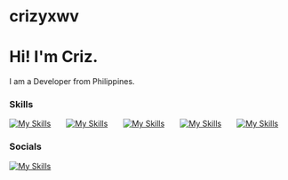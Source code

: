 # crizyxwv
Hi! I'm Criz.
========================================================================================================================================

I am a Developer from Philippines.
<br/>

### Skills

[![My Skills](https://skillicons.dev/icons?i=html,css)](https://skillicons.dev) &nbsp;&nbsp;&nbsp;&nbsp;&nbsp; [![My Skills](https://skillicons.dev/icons?i=js)](https://skillicons.dev) &nbsp;&nbsp;&nbsp;&nbsp;&nbsp; [![My Skills](https://skillicons.dev/icons?i=react,next)](https://skillicons.dev) &nbsp;&nbsp;&nbsp;&nbsp;&nbsp; [![My Skills](https://skillicons.dev/icons?i=tailwind)](https://skillicons.dev) &nbsp;&nbsp;&nbsp;&nbsp;&nbsp; [![My Skills](https://skillicons.dev/icons?i=cs)](https://skillicons.dev)
<br/>

### Socials

[![My Skills](https://skillicons.dev/icons?i=linkedin)](https://www.linkedin.com/in/coligojr/) &nbsp;&nbsp;&nbsp;&nbsp;&nbsp; 

